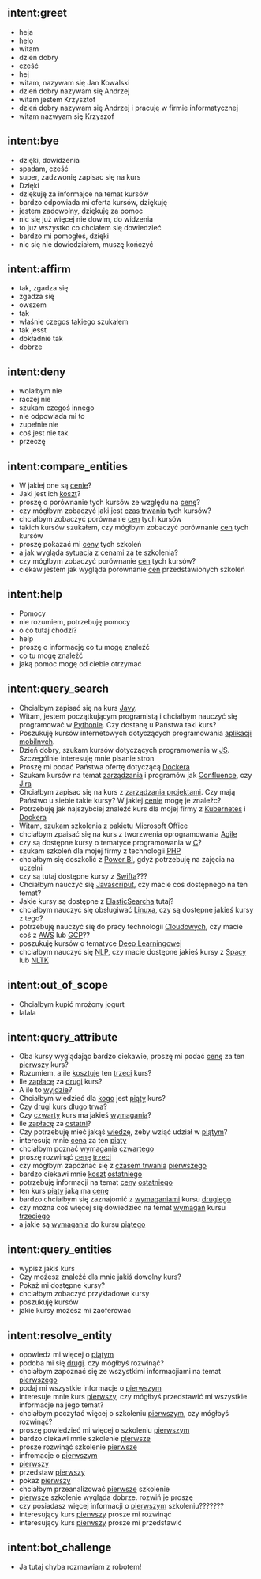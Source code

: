 ## intent:greet
- heja
- helo
- witam
- dzień dobry
- cześć
- hej
- witam, nazywam się Jan Kowalski
- dzień dobry nazywam się Andrzej
- witam jestem Krzysztof
- dzień dobry nazywam się Andrzej i pracuję w firmie informatycznej
- witam nazwyam się Krzyszof 

## intent:bye
- dzięki, dowidzenia
- spadam, cześć
- super, zadzwonię zapisac się na kurs
- Dzięki
- dziękuję za informajce na temat kursów
- bardzo odpowiada mi oferta kursów, dziękuję
- jestem zadowolny, dziękuję za pomoc
- nic się już więcej nie dowim, do widzenia
- to już wszystko co chciałem się dowiedzieć
- bardzo mi pomogłeś, dzięki
- nic się nie dowiedziałem, muszę kończyć

## intent:affirm
- tak, zgadza się
- zgadza się
- owszem
- tak
- właśnie czegos takiego szukałem
- tak jesst
- dokładnie tak
- dobrze

## intent:deny
- wolałbym nie
- raczej nie
- szukam czegoś innego
- nie odpowiada mi to
- zupełnie nie
- coś jest nie tak
- przeczę

## intent:compare_entities
- W jakiej one są [cenie](attribute:price)?
- Jaki jest ich [koszt](attribute:price)?
- proszę o porównanie tych kursów ze względu na [cenę](attribute:price)?
- czy mógłbym zobaczyć jaki jest [czas trwania](attribute:durationInDays) tych kursów?
- chciałbym zobaczyć porównanie [cen](attribute:price) tych kursów
- takich kursów szukałem, czy mógłbym zobaczyć porównanie [cen](attribute:price) tych kursów
- proszę pokazać mi [ceny](attribute:price) tych szkoleń
- a jak wygląda sytuacja z [cenami](attribute:price) za te szkolenia?
- czy mógłbym zobaczyć porównanie [cen](attribute:price) tych kursów?
- ciekaw jestem jak wygląda porównanie [cen](attribute:price) przedstawionych szkoleń 

## intent:help
- Pomocy
- nie rozumiem, potrzebuję pomocy
- o co tutaj chodzi?
- help
- proszę o informację co tu mogę znaleźć
- co tu mogę znaleźć
- jaką pomoc mogę od ciebie otrzymać

## intent:query_search
- Chciałbym zapisać się na kurs [Javy](technology:Java).
- Witam, jestem początkującym programistą i chciałbym nauczyć się programować w [Pythonie](technology:Python). Czy dostanę u Państwa taki kurs?
- Poszukuję kursów internetowych dotyczących programowania [aplikacji mobilnych](technology).
- Dzień dobry, szukam kursów dotyczących programowania w [JS](technology). Szczególnie interesuję mnie pisanie stron 
- Proszę mi podać Państwa ofertę dotyczącą [Dockera](technology)
- Szukam kursów na temat [zarządzania](technology) i programów jak [Confluence](technology), czy [Jira](technology)
- Chciałbym zapisac się na kurs z [zarządzania projektami](technology). Czy mają Państwo u siebie takie kursy? W jakiej [cenie](attribute:price) mogę je znaleźc?
- Potrzebuję jak najszybciej znaleźć kurs dla mojej firmy z [Kubernetes](technology) i [Dockera](technology)
- Witam, szukam szkolenia z pakietu [Microsoft Office](technology)
- chciałbym zpaisać się na kurs z tworzwenia oprogramowania [Agile](technology)
- czy są dostępne kursy o tematyce programowania w [C](technology)?
- szukam szkoleń dla mojej firmy z technologii [PHP](technology)
- chciałbym się doszkolić z [Power BI](technology), gdyż potrzebuję na zajęcia na uczelni
- czy są tutaj dostępne kursy z [Swifta](technology)???
- Chciałbym nauczyć się [Javascriput](technology), czy macie coś dostępnego na ten temat?
- Jakie kursy są dostępne z [ElasticSearcha](technology) tutaj?
- chciałbym nauczyć się obsługiwać [Linuxa](technology), czy są dostępne jakieś kursy z tego?
- potrzebuję nauczyć się do pracy technologii [Cloudowych](technology), czy macie coś z [AWS](technology) lub [GCP](technology)??
- poszukuję kursów o tematyce [Deep Learningowej](technology)
- chciałbym nauczyć się [NLP](technology), czy macie dostępne jakieś kursy z [Spacy](technology) lub [NLTK](technology)

## intent:out_of_scope
- Chciałbym kupić mrożony jogurt
- lalala

## intent:query_attribute
- Oba kursy wyglądając bardzo ciekawie, proszę mi podać [cenę](attribute:price) za ten [pierwszy](mention) kurs?
- Rozumiem, a ile [kosztuje](attribute:price) ten [trzeci](mention) kurs?
- Ile [zapłacę](attribute:price) za [drugi](mention) kurs?
- A ile to [wyjdzie](attribute:price)?
- Chciałbym wiedzieć dla [kogo](attribute:addressedTo) jest [piąty](mention) kurs?
- Czy [drugi](mention) kurs długo [trwa](attribute:durationInDays)?
- Czy [czwarty](mention) kurs ma jakieś [wymagania](attribute:prerequisites)?
- ile [zapłacę](attribute:price) za [ostatni](mention)?
- Czy potrzebuję mieć jakąś [wiedzę](attribute:prerequisites), żeby wziąć udział w [piątym](mention)?
- interesują mnie [cena](attribute:price) za ten [piąty](mention)
- chciałbym poznać [wymagania](attribute:prerequisites) [czwartego](mention)
- proszę rozwinąć [cenę](attribute:price) [trzeci](mention)
- czy mógłbym zapoznać się z [czasem trwania](attribute:durationInDays) [pierwszego](mention)
- bardzo ciekawi mnie [koszt](attribute:price) [ostatniego](mention)
- potrzebuję informacji na temat [ceny](attribute:price) [ostatniego](mention)
- ten kurs [piąty](mention) jaką ma [cenę](attribute:price)
- bardzo chciałbym się zaznajomić z [wymaganiami](attribute:prerequisites) kursu [drugiego](mention)
- czy można coś więcej się dowiedzieć na temat [wymagań](attribute:prerequisites) kursu [trzeciego](mention)
- a jakie są [wymagania](attribute:prerequisites) do kursu [piątego](mention)

## intent:query_entities
- wypisz jakiś kurs
- Czy możesz znaleźć dla mnie jakiś dowolny kurs?
- Pokaż mi dostępne kursy?
- chciałbym zobaczyć przykładowe kursy
- poszukuję kursów
- jakie kursy możesz mi zaoferować

## intent:resolve_entity
- opowiedz mi więcej o [piątym](mention)
- podoba mi się [drugi](mention). czy mógłbyś rozwinąć?
- chciałbym zapoznać się ze wszystkimi informacjiami na temat [pierwszego](mention)
- podaj mi wszystkie informacje o [pierwszym](mention)
- interesuje mnie kurs [pierwszy](mention), czy mógłbyś przedstawić mi wszystkie informacje na jego temat?
- chciałbym poczytać więcej o szkoleniu [pierwszym](mention), czy mógłbyś rozwinąć?
- proszę powiedzieć mi więcej o szkoleniu [pierwszym](mention)
- bardzo ciekawi mnie szkolenie [pierwsze](mention)
- prosze rozwinąć szkolenie [pierwsze](mention)
- infromacje o [pierwszym](mention)
- [pierwszy](mention)
- przedstaw [pierwszy](mention)
- pokaż [pierwszy](mention)
- chciałbym przeanalizować [pierwsze](mention) szkolenie
- [pierwsze](mention) szkolenie wygląda dobrze. rozwiń je proszę
- czy posiadasz więcej informacji o [pierwszym](mention) szkoleniu???????
- interesujący kurs [pierwszy](mention) prosze mi rozwinąć
- interesujący kurs [pierwszy](mention) prosze mi przedstawić

## intent:bot_challenge
- Ja tutaj chyba rozmawiam z robotem!

